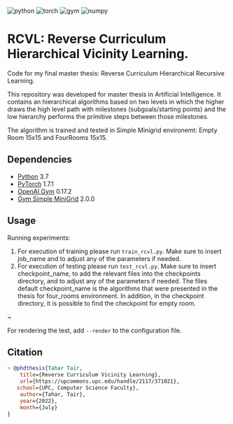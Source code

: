 ![python](https://img.shields.io/badge/Python-3.7-orange) ![torch](https://img.shields.io/badge/pytorch-1.7.1-brightgreen) ![gym](https://img.shields.io/badge/gym-0.19-red) ![numpy](https://img.shields.io/badge/numpy-1.19.2-blue) 
# RCVL: Reverse Curriculum Hierarchical Vicinity Learning.

Code for my final master thesis: Reverse Curriculum Hierarchical Recursive Learning.

This repository was developed for master thesis in Artificial Intelligence. 
It contains an hierarchical algorithms based on two levels in which the higher draws the high level 
path with milestones (subgoals/starting points) and the low hierarchy performs the primitive steps between those 
milestones. 

The algorithm is trained and tested in Simple Minigrid environemt: Empty Room 15x15 and FourRooms 15x15. 


## Dependencies

- [Python](https://img.shields.io/badge/numpy-1.19.2-blue) 3.7
- [PyTorch](https://pytorch.org/) 1.7.1
- [OpenAI Gym](https://www.gymlibrary.dev/) 0.17.2
- [Gym Simple MiniGrid](https://github.com/tairtahar/gym-simple-minigrid.git) 2.0.0 

## Usage

Running experiments:
1. For execution of training please run  `train_rcvl.py`.
Make sure to insert job_name and to adjust any of the parameters if needed.
2. For execution of testing please run `test_rcvl.py`. 
Make sure to insert checkpoint_name, to add the relevant files into the checkpoints directory, and to adjust any of the parameters if needed. 
The files default checkpoint_name is the algorithms that were presented in the thesis for four_rooms environment. 
In addition, in the checkpoint directory, it is possible to find the checkpoint for empty room. 

~


For rendering the test, add `--render` to the configuration file.

## Citation
```bibtex
> @phdthesis{Tahar Tair,
    title={Reverse Curriculum Vicinity Learning},
    url={https://upcommons.upc.edu/handle/2117/371021},
   school={UPC, Computer Science Faculty},
    author={Tahar, Tair},
    year={2022},
    month={July}
}
```


